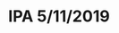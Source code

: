 ---
title: IPA 5/11/2019
bjcp_cat: Imperial IPA (14 C)
brew_date: May 11, 2019
type: homebrew_recipe
short_description: 
page_url: /recipes/IPA_5_11_2019.html
---